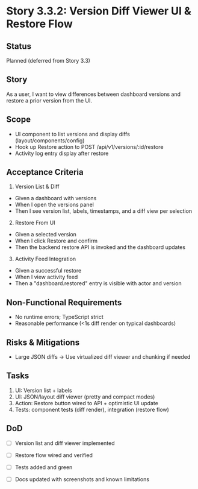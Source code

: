 # Story 3.3.2: Version Diff Viewer UI & Restore Flow

## Status
Planned (deferred from Story 3.3)

## Story
As a user, I want to view differences between dashboard versions and restore a prior version from the UI.

## Scope
- UI component to list versions and display diffs (layout/components/config)
- Hook up Restore action to POST /api/v1/versions/:id/restore
- Activity log entry display after restore

## Acceptance Criteria
1) Version List & Diff
- Given a dashboard with versions
- When I open the versions panel
- Then I see version list, labels, timestamps, and a diff view per selection

2) Restore From UI
- Given a selected version
- When I click Restore and confirm
- Then the backend restore API is invoked and the dashboard updates

3) Activity Feed Integration
- Given a successful restore
- When I view activity feed
- Then a "dashboard.restored" entry is visible with actor and version

## Non-Functional Requirements
- No runtime errors; TypeScript strict
- Reasonable performance (<1s diff render on typical dashboards)

## Risks & Mitigations
- Large JSON diffs -> Use virtualized diff viewer and chunking if needed

## Tasks
1. UI: Version list + labels
2. UI: JSON/layout diff viewer (pretty and compact modes)
3. Action: Restore button wired to API + optimistic UI update
4. Tests: component tests (diff render), integration (restore flow)

## DoD
- [ ] Version list and diff viewer implemented
- [ ] Restore flow wired and verified
- [ ] Tests added and green
- [ ] Docs updated with screenshots and known limitations

